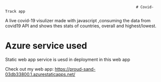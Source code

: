                                                                # Covid-Track app


A live covid-19 visulizer made with javascript ,consuming the data from covid19 API and shows thes stats of countries, overall and highest/lowest.

# Azure service used
Static web app service is uesd in deployment in this web app

Check out my web app: https://proud-sand-03db33800.1.azurestaticapps.net/
